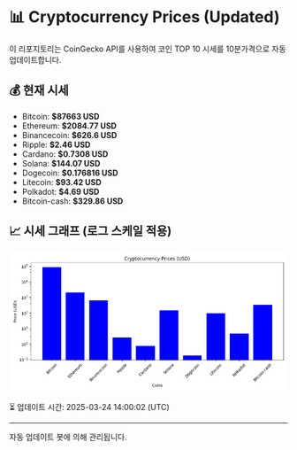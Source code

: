 
# 📊 Cryptocurrency Prices (Updated)

이 리포지토리는 CoinGecko API를 사용하여 코인 TOP 10 시세를 10분가격으로 자동 업데이트합니다.

## 💰 현재 시세
- Bitcoin: **$87663 USD**
- Ethereum: **$2084.77 USD**
- Binancecoin: **$626.6 USD**
- Ripple: **$2.46 USD**
- Cardano: **$0.7308 USD**
- Solana: **$144.07 USD**
- Dogecoin: **$0.176816 USD**
- Litecoin: **$93.42 USD**
- Polkadot: **$4.69 USD**
- Bitcoin-cash: **$329.86 USD**

## 📈 시세 그래프 (로그 스케일 적용)
![Crypto Prices](crypto_prices.png)

⏳ 업데이트 시간: 2025-03-24 14:00:02 (UTC)

---
자동 업데이트 봇에 의해 관리됩니다.

